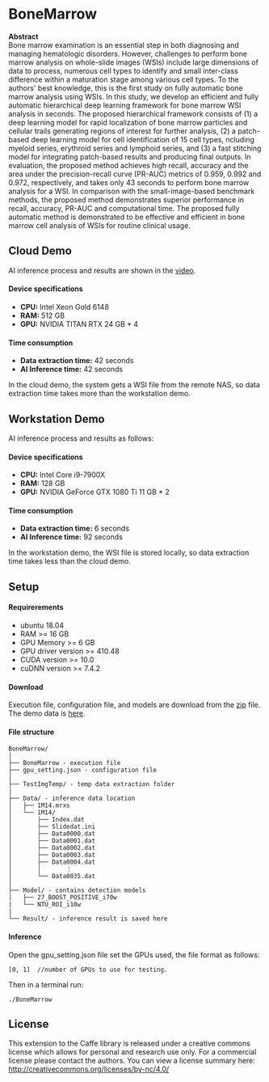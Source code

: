 # BoneMarrow
**Abstract**  
Bone marrow examination is an essential step in both diagnosing and managing hematologic disorders. However, challenges to perform bone marrow analysis on whole-slide images (WSIs) include large dimensions of data to process, numerous cell types to identify and small inter-class difference within a maturation stage among various cell types. To the authors' best knowledge, this is the first study on fully automatic bone marrow analysis using WSIs. In this study, we develop an efficient and fully automatic hierarchical deep learning framework for bone marrow WSI analysis in seconds. The proposed hierarchical framework consists of (1) a deep learning model for rapid localization of bone marrow particles and cellular trails generating regions of interest for further analysis, (2) a patch-based deep learning model for cell identification of 15 cell types, ncluding myeloid series, erythroid series and lymphoid series, and (3) a fast stitching model for integrating patch-based results and producing final outputs. In evaluation, the proposed method achieves high recall, accuracy and the area under the precision-recall curve (PR-AUC) metrics of 0.959, 0.992 and 0.972, respectively, and takes only 43 seconds to perform bone marrow analysis for a WSI. In comparison with the small-image-based benchmark methods, the proposed method demonstrates superior performance in recall, accuracy, PR-AUC and computational time. The proposed fully automatic method is demonstrated to be effective and efficient in bone marrow cell analysis of WSIs for routine clinical usage.

## Cloud Demo
AI inference process and results are shown in the [video](https://drive.google.com/file/d/1-qkil0xDLDo30YNlEiOTp1xDQ77uSipf/view?usp=sharing).

#### Device specifications
- **CPU:** Intel Xeon Gold 6148
- **RAM:** 512 GB
- **GPU:** NVIDIA TITAN RTX 24 GB * 4

#### Time consumption
- **Data extraction time:** 42 seconds
- **AI Inference time:** 42 seconds

In the cloud demo, the system gets a WSI file from the remote NAS, so data extraction time takes more than the workstation demo.


## Workstation Demo
AI inference process and results as follows:  

#### Device specifications
- **CPU:** Intel Core i9-7900X
- **RAM:** 128 GB
- **GPU:** NVIDIA GeForce GTX 1080 Ti 11 GB * 2

#### Time consumption
- **Data extraction time:** 6 seconds
- **AI Inference time:** 92 seconds

In the workstation demo, the WSI file is stored locally, so data extraction time takes less than the cloud demo.


## Setup
#### Requirerements
- ubuntu 18.04
- RAM >= 16 GB
- GPU Memory >= 6 GB
- GPU driver version >= 410.48
- CUDA version >= 10.0
- cuDNN version >= 7.4.2

#### Download
Execution file, configuration file, and models are download from the [zip](https://drive.google.com/file/d/18fGMoaZSL8J0Wu63gKZRFKGEtlhRZ-Ch/view?usp=sharing) file.  
The demo data is [here](https://drive.google.com/file/d/1-g-FOBLqyhsjwBQCVsQ3WlAwQmBpvHV9/view?usp=sharing).

#### File structure
```
BoneMarrow/
│
├── BoneMarrow - execution file
├── gpu_setting.json - configuration file
│
├── TestImgTemp/ - temp data extraction folder
|
├── Data/ - inference data location
│   ├── 1M14.mrxs
│   └── 1M14/
│       ├── Index.dat
│       ├── Slidedat.ini
│       ├── Data0000.dat
│       ├── Data0001.dat
│       ├── Data0002.dat
│       ├── Data0003.dat
│       ├── Data0004.dat
│       │       ⋮
│       └── Data0035.dat
│
├── Model/ - contains detection models
|   ├── 27_BOOST_POSITIVE_i70w
|   └── NTU_ROI_i10w
|
└── Result/ - inference result is saved here

```

#### Inference
Open the gpu_setting.json file set the GPUs used, the file format as follows:  
```
[0, 1]	//number of GPUs to use for testing.
```

Then in a terminal run:  
```
./BoneMarrow
```


## License
This extension to the Caffe library is released under a creative commons license which allows for personal and research use only. For a commercial license please contact the authors. You can view a license summary here:  
http://creativecommons.org/licenses/by-nc/4.0/
